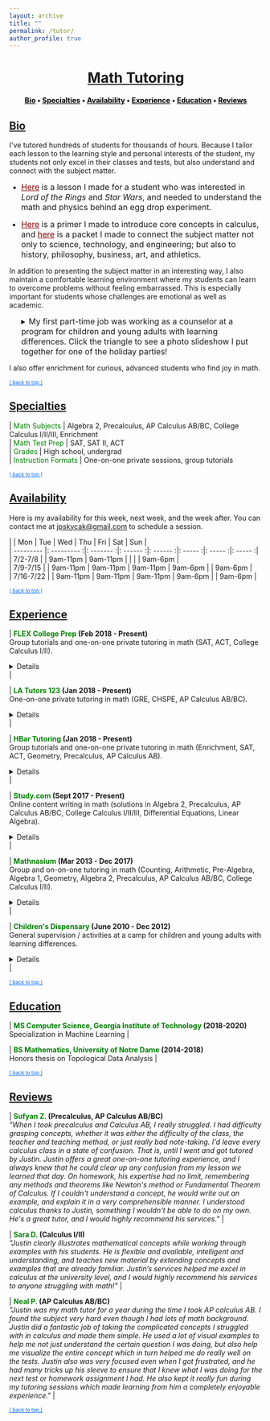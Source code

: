 ```yaml
---
layout: archive
title: ""
permalink: /tutor/
author_profile: true
---
```


<head>
    <style type="text/css">
       a.nav:link {color: black;}    /* unvisited link */
       a.nav:visited {color: black;}   /* visited link */
       a.nav:hover {color: #0066ff; text-decoration: underline;}    /* mouse over link */
       a.nav:active {color: #0066ff; text-decoration: underline;}   /* selected link */
       a.body:link {color: maroon;}    /* unvisited link */
       a.body:visited {color: maroon;}   /* visited link */
       a.body:hover {color: #0066ff; text-decoration: underline;}    /* mouse over link */
       a.body:active {color: #0066ff; text-decoration: underline;}   /* selected link */
       a.home:link {color: #0066ff;}    /* unvisited link */
       a.home:visited {color: #0066ff;}   /* visited link */
       a.home:hover {color: #0066ff; text-decoration: none;}    /* mouse over link */
       a.home:active {color: #0066ff; text-decoration: none;}   /* selected link */
    </style>
</head>

# [<center>Math Tutoring</center>](#top)

<center><b><a class="nav" href="http://www.jpskycak.com/tutor/#bio">Bio</a> • <a class="nav" href="http://www.jpskycak.com/tutor/#specialties">Specialties</a> • <a class="nav" href="http://www.jpskycak.com/tutor/#availability">Availability</a> • <a class="nav" href="http://www.jpskycak.com/tutor/#experience">Experience</a> • <a class="nav" href="http://www.jpskycak.com/tutor/#education">Education</a> • <a class="nav" href="http://www.jpskycak.com/tutor/#reviews">Reviews</a></b></center>

## [Bio](#bio)

I've tutored hundreds of students for thousands of hours. Because I tailor each lesson to the learning style and personal interests of the student, my students not only excel in their classes and tests, but also understand and connect with the subject matter.  

<font size="3em"><ul><li><a class="body" target="_blank" href="https://jpskycak.github.io/files/jpskycak-ian.pdf">Here</a> is a lesson I made for a student who was interested in <i>Lord of the Rings</i> and <i>Star Wars</i>, and needed to understand the math and physics behind an egg drop experiment.</li>  
<li><a class="body" target="_blank" href="https://jpskycak.github.io/files/jpskycak-calc_primer.pdf">Here</a> is a primer I made to introduce core concepts in calculus, and <a class="body" target="_blank" href="https://jpskycak.github.io/files/jpskycak-calc_connections.pdf">here</a> is a packet I made to connect the subject matter not only to science, technology, and engineering; but also to history, philosophy, business, art, and athletics.</li></ul></font>  

In addition to presenting the subject matter in an interesting way, I also maintain a comfortable learning environment where my students can learn to overcome problems without feeling embarrassed. This is especially important for students whose challenges are emotional as well as academic.  

<font size="3em"><ul style="list-style-type:none"><li><details><summary>My first part-time job was working as a counselor at a program for children and young adults with learning differences. Click the triangle to see a photo slideshow I put together for one of the holiday parties!</summary><video src="https://jpskycak.github.io/files/jpskycak-childrens_dispensary.mp4" width="320" height="200" controls preload></video></details></li></ul></font>  

I also offer enrichment for curious, advanced students who find joy in math.  

<font size="1"><a class="home" href="http://www.jpskycak.com/tutor/#top">[ back to top ]</a></font>

## [Specialties](#specialties)

 | <font color="green">Math Subjects</font> | Algebra 2, Precalculus, AP Calculus AB/BC, College Calculus I/II/III, Enrichment  
 | <font color="green">Math Test Prep</font> | SAT, SAT II, ACT  
 | <font color="green">Grades</font> | High school, undergrad  
 | <font color="green">Instruction Formats</font> | One-on-one private sessions, group tutorials  
 
<font size="1"><a class="home" href="http://www.jpskycak.com/tutor/#top">[ back to top ]</a></font>

## [Availability](#availability)

Here is my availability for this week, next week, and the week after. You can contact me at jpskycak@gmail.com to schedule a session.  

|           | Mon         | Tue       | Wed      | Thu      | Fri     | Sat     | Sun     |  
| --------- |: --------- :|: ------- :|: ------ :|: ------ :|: ----- :|: ----- :|: ----- :|  
| 7/2-7/8   |             | 9am-11pm  | 9am-11pm |          |         |         | 9am-6pm |  
| 7/9-7/15  |             | 9am-11pm  | 9am-11pm | 9am-11pm | 9am-6pm |         | 9am-6pm |  
| 7/16-7/22 |             | 9am-11pm  | 9am-11pm | 9am-11pm | 9am-6pm |         | 9am-6pm |  

<font size="1"><a class="home" href="http://www.jpskycak.com/tutor/#top">[ back to top ]</a></font>

## [Experience](#experience)
 
| <b><font color="green">FLEX College Prep</font> (Feb 2018 - Present)</b><br> Group tutorials and one-on-one private tutoring in math (SAT, ACT, College Calculus I/II).<br> <details><br> <b>Hours:</b> ~75<br> <b>Students:</b> ~10<br> <b>Location:</b> South Bend, IN<br> <b>Website:</b> <a class="body" target="_blank" href="https://www.flexcollegeprep.com/locations/pasadena/">flexcollegeprep.com/locations/pasadena</a></details> |  

| <b><font color="green">LA Tutors 123</font> (Jan 2018 - Present)</b><br> One-on-one private tutoring in math (GRE, CHSPE, AP Calculus AB/BC).<br> <details><br> <b>Hours:</b> ~50<br> <b>Students:</b> ~5<br> <b>Location:</b> Pasadena, CA<br> <b>Website:</b> <a class="body" target="_blank" href="http://www.latutors123.com/">latutors123.com</a></details> |  

| <b><font color="green">HBar Tutoring</font> (Jan 2018 - Present)</b><br> Group tutorials and one-on-one private tutoring in math (Enrichment, SAT, ACT, Geometry, Precalculus, AP Calculus AB).<br> <details><br> <b>Hours:</b> ~100<br> <b>Students:</b> ~20<br> <b>Location:</b> Pasadena, CA<br> <b>Website:</b> <a class="body" target="_blank" href="http://www.hbartutoring.com/">hbartutoring.com</a></details> |  

| <b><font color="green">Study.com</font> (Sept 2017 - Present)</b><br> Online content writing in math (solutions in Algebra 2, Precalculus, AP Calculus AB/BC, College Calculus I/II/III, Differential Equations, Linear Algebra).<br> <details><br> <b>Hours:</b> ~300<br> <b>Solutions:</b> ~1,500<br> <b>Location:</b> Remote<br> <b>Website:</b> <a class="body" target="_blank" href="https://study.com/learn/math-questions-and-answers.html">study.com/learn/math-questions-and-answers.html</a></details> |  

| <b><font color="green">Mathnasium</font> (Mar 2013 - Dec 2017)</b><br> Group and on-on-one tutoring in math (Counting, Arithmetic, Pre-Algebra, Algebra 1, Geometry, Algebra 2, Precalculus, AP Calculus AB/BC, College Calculus I/II).<br> <details><br> <b>Hours:</b> ~2,500<br> <b>Students:</b> ~300<br> <b>Location:</b> Granger, IN<br> <b>Website:</b> <a class="body" target="_blank" href="http://www.mathnasium.com/granger">mathnasium.com/granger</a></details> |  

| <b><font color="green">Children's Dispensary</font> (June 2010 - Dec 2012)</b><br> General supervision / activities at a camp for children and young adults with learning differences.<br> <details><br> <b>Hours:</b> ~700<br> <b>Students:</b> ~100<br> <b>Location:</b> South Bend, IN<br> <b>Website:</b> <a class="body" target="_blank" href="http://childrensdispensary.org/">childrensdispensary.org</a></details> |  

<font size="1"><a class="home" href="http://www.jpskycak.com/tutor/#top">[ back to top ]</a></font>

## [Education](#education)

| <b><font color="green">MS Computer Science, Georgia Institute of Technology</font> (2018-2020)</b><br> Specialization in Machine Learning |  

| <b><font color="green">BS Mathematics, University of Notre Dame</font> (2014-2018)</b><br> Honors thesis on Topological Data Analysis |  
 
<font size="1"><a class="home" href="http://www.jpskycak.com/tutor/#top">[ back to top ]</a></font>

## [Reviews](#reviews)

| <b><font color="green">Sufyan Z.</font> (Precalculus, AP Calculus AB/BC)</b><br> <i>"When I took precalculus and Calculus AB, I really struggled. I had difficulty grasping concepts, whether it was either the difficulty of the class, the teacher and teaching method, or just really bad note-taking. I'd leave every calculus class in a state of confusion. That is, until I went and got tutored by Justin. Justin offers a great one-on-one tutoring experience, and I always knew that he could clear up any confusion from my lesson we learned that day. On homework, his expertise had no limit, remembering any methods and theorems like Newton's method or Fundamental Theorem of Calculus. If I couldn't understand a concept, he would write out an example, and explain it in a very comprehensible manner. I understood calculus thanks to Justin, something I wouldn't be able to do on my own. He's a great tutor, and I would highly recommend his services."</i> |  

| <b><font color="green">Sara D.</font> (Calculus I/II)</b><br> <i>"Justin clearly illustrates mathematical concepts while working through examples with his students. He is flexible and available, intelligent and understanding, and teaches new material by extending concepts and examples that are already familiar. Justin’s services helped me excel in calculus at the university level, and I would highly recommend his services to anyone struggling with math!"</i> |  

| <b><font color="green">Neal P.</font> (AP Calculus AB/BC)</b><br> <i>"Justin was my math tutor for a year during the time I took AP calculus AB. I found the subject very hard even though I had lots of math background. Justin did a fantastic job of taking the complicated concepts I struggled with in calculus and made them simple. He used a lot of visual examples to help me not just understand the certain question I was doing, but also help me visualize the entire concept which in turn helped me do really well on the tests. Justin also was very focused even when I got frustrated, and he had many tricks up his sleeve to ensure that I knew what I was doing for the next test or homework assignment I had. He also kept it really fun during my tutoring sessions which made learning from him a completely enjoyable experience."</i> |  

<font size="1"><a class="home" href="http://www.jpskycak.com/tutor/#top">[ back to top ]</a></font>
